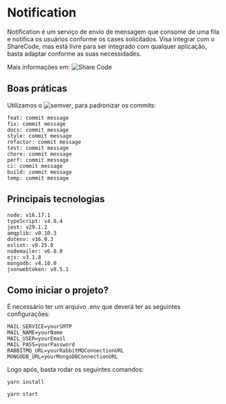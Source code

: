 # Notification

Notification é um serviço de envio de mensagem que consome de uma fila e notifica os usuários conforme os cases solicitados. Visa integrar com o ShareCode, mas está livre para ser integrado com qualquer aplicação, basta adaptar conforme as suas necessidades.

Mais informações em: ![Share Code](https://github.com/maykonsousa/sharecode-server)

## Boas práticas
Utilizamos o ![semver](https://semver.org/), para padronizar os commits:
```
feat: commit message
fix: commit message
docs: commit message
style: commit message
refactor: commit message
test: commit message
chore: commit message
perf: commit message
ci: commit message
build: commit message
temp: commit message
```

## Principais tecnologias
```
node: v16.17.1
typeScript: v4.8.4
jest: v29.1.2
amqplib: v0.10.3
dotenv: v16.0.3
eslint: v8.25.0
nodemailer: v6.8.0
ejs: v3.1.8
mongodb: v4.10.0
jsonwebtoken: v8.5.1
```

## Como iniciar o projeto?
É necessário ter um arquivo .env que deverá ter as seguintes configurações:
```
MAIL_SERVICE=yourSMTP
MAIL_NAME=yourName
MAIL_USER=yourEmail
MAIL_PASS=yourPassword
RABBITMQ_URL=yourRabbitMQConnectionURL
MONGODB_URL=yourMongoDBConnectionURL
```

Logo após, basta rodar os seguintes comandos:

`yarn install`

`yarn start`
